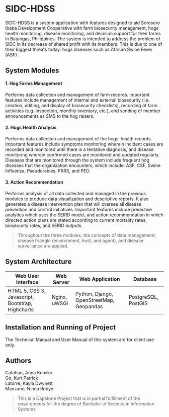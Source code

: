 # SIDC-HDSS

SIDC-HDSS is a system application with features designed to aid Sorosoro Ibaba Development Cooperative with farm biosecurity management, hogs health monitoring, disease monitoring, and decision support for their farms in Batangas, Philippines. The system is intended to address the problem of SIDC in its decrease of shared profit with its members. This is due to one of their biggest threats today: hogs diseases such as African Swine Fever (ASF).

## System Modules

#### 1. Hog Farms Management
Performs data collection and management of farm records. Important features include management of internal and external biosecurity (i.e. creation, editing, and display of biosecurity checklists), recording of farm activities (e.g. inspection, monthly inventory, etc.), and sending of member announcements as SMS to the hog raisers.

#### 2. Hogs Health Analysis
Performs data collection and management of the hogs’ health records. Important features include symptoms monitoring wherein incident cases are recorded and monitored until there is a tentative diagnosis, and disease monitoring wherein confirmed cases are monitored and updated regularly. Diseases that are monitored through the system include frequent hog diseases that the organization encounters, which include: ASF, CSF, Swine Influenza, Pseudorabies, PRRS, and PED.

#### 3. Action Recommendation
Performs analysis of all data collected and managed in the previous modules to produce data visualization and descriptive reports. It also generates a disease intervention plan that will oversee all disease prevention and control initiatives. Important features include predictive analytics which uses the SEIRD model, and action recommendation in which directed action plans are stated according to current mortality rates, biosecurity rates, and SEIRD outputs.

> Throughout the three modules, the concepts of data management, disease triangle (environment, host, and agent), and disease surveillance are applied.

## System Architecture

| Web User Interface | Web Server | Web Application | Database |
| ------------------ | ---------- | --------------- | -------- |
| HTML 5, CSS 3, Javascript, Bootstrap, Highcharts | Nginx, uWSGI | Python, Django, OpenStreetMap, Geopandas | PostgreSQL, PostGIS |

## Installation and Running of Project
The Technical Manual and User Manual of this system are for client use only.

## Authors

Catahan, Anna Kumiko  
Go, Kurt Patrick  
Latorre, Kayla Dwynett  
Manzano, Ninna Robyn

> This is a Capstone Project that is in partial fulfillment of the requirements for the degree of Bachelor of Science in Information Systems
